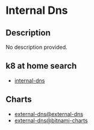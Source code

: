 # Internal Dns

## Description

No description provided.

## k8 at home search

- [internal-dns](https://nanne.dev/k8s-at-home-search/#/internal-dns)

## Charts

- [external-dns@external-dns](https://kubernetes-sigs.github.io/external-dns/)
- [external-dns@bitnami-charts](https://charts.bitnami.com/bitnami/)
